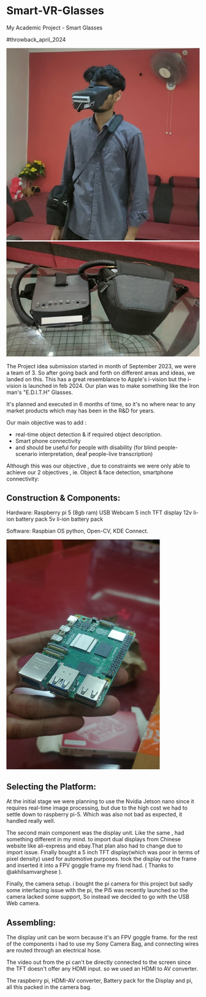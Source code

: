 # Smart-VR-Glasses
My Academic Project - Smart Glasses

#throwback_april_2024

![img alt](https://github.com/Anandhu-Sudha/Smart-VR-Glasses/blob/2a4d9cf7c6ddfa500b1b19f0197566ddcb278201/pictures/final.jpg)
<img src="https://github.com/Anandhu-Sudha/Smart-VR-Glasses/blob/2a4d9cf7c6ddfa500b1b19f0197566ddcb278201/pictures/final2.jpg" width="700" height="300">

The Project idea submission started in month of September 2023, we were a team of 3. So after going back and forth on different areas and ideas, we landed on this. This has a great resemblance to Apple's i-vision but the i-vision is launched in feb 2024. Our plan was to make something like the Iron man's "E.D.I.T.H" Glasses.

It's planned and executed in 6 months of time, so it's no where near to any market products which may has been in the R&D for years.

Our main objective was to add : 
- real-time object detection & if required object description.
- Smart phone connectivity 
- and should be useful for people with disability
  (for blind people- scenario interpretation, deaf people-live transcription)

Although this was our objective , due to constraints we were only able to achieve our 2 objectives , ie. Object & face detection, smartphone connectivity:

Construction & Components:
--------------------------

Hardware:
Raspberry pi 5 (8gb ram)
USB Webcam
5 inch TFT display
12v li-ion battery pack
5v li-ion battery pack

Software:
Raspbian OS
python, Open-CV, KDE Connect.

<img src="https://github.com/Anandhu-Sudha/Smart-VR-Glasses/blob/main/pictures%2Frapsi.jpg" width="400" height="600">



Selecting the Platform:
-----------------------
At the initial stage we were planning to use the Nvidia Jetson nano since it requires real-time image processing, but due to the high cost we had to settle down to raspberry pi-5. Which was also not bad as expected, it handled really well.

The second main component was the display unit. Like the same , had something different in my mind. to import dual displays from Chinese website like ali-express and ebay.That plan also had to change due to import issue. Finally bought a 5 inch TFT display(which was poor in terms of pixel density) used for automotive purposes. took the display out the frame and inserted it into a FPV goggle frame my friend had. ( Thanks to @akhilsamvarghese ).

Finally, the camera setup. i bought the pi camera for this project but sadly some interfacing issue with the pi, the Pi5 was recently launched so the camera lacked some support, So instead we decided to go with the USB Web camera.

Assembling:
-----------

The display unit can be worn because it's an FPV goggle frame. for the rest of the components i had to use my Sony Camera Bag, and connecting wires are routed through an electrical hose. 

The video out from the pi can't be directly connected to the screen since the TFT doesn't offer any HDMI input. so we used an HDMI to AV converter.

The raspberry pi, HDMI-AV converter, Battery pack for the Display and pi, all this packed in the camera bag.

